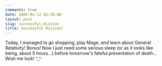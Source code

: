 ```yaml
---
comments: true
date: 2004-02-12 02:36:00
layout: post
slug: successful-mission
title: Successful Mission!
---
```


Today, I managed to go shopping, play Mage, *and* learn about General Relativity!  Bonus!  Now I just need some serious sleep (or as it looks like being, about 5 hours...) before tomorrow's fateful presentation of death...  Wish me luck! ^_^
